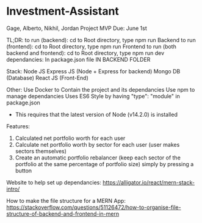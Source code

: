 # Investment-Assistant
Gage, Alberto, Nikhil, Jordan
Project MVP Due: June 1st

TL;DR:
to run (backend): cd to Root directory, type npm run Backend
to run (frontend): cd to Root directory, type npm run Frontend
to run (both backend and frontend): cd to Root directory, type npm run dev
dependancies: In package.json file IN BACKEND FOLDER

Stack:
Node JS
Express JS (Node + Express for backend)
Mongo DB (Database)
React JS (Front-End)

Other:
Use Docker to Contain the project and its dependancies
Use npm to manage dependancies
Uses ES6 Style by having "type": "module" in package.json
  - This requires that the latest version of Node (v14.2.0) is installed

Features:
1. Calculated net portfolio worth for each user
2. Calculate net portfolio worth by sector for each user (user makes sectors themselves)
3. Create an automatic portfolio rebalancer (keep each sector of the portfolio at the same percentage
of portfolio size) simply by pressing a button

Website to help set up dependancies:
https://alligator.io/react/mern-stack-intro/

How to make the file structure for a MERN App:
https://stackoverflow.com/questions/51126472/how-to-organise-file-structure-of-backend-and-frontend-in-mern